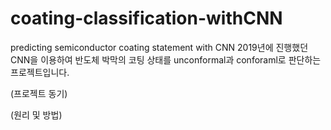 # coating-classification-withCNN
predicting semiconductor coating statement with CNN
2019년에 진행했던 CNN을 이용하여 반도체 박막의 코팅 상태를 unconformal과 conforaml로 판단하는 프로젝트입니다.

(프로젝트 동기)
 
(원리 및 방법)

